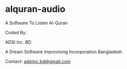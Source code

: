 alquran-audio
=============

A Software To Listen Al-Quran

Coded By:

ADSI Inc. BD

A Dream Software Improvising Incorporation Bangladesh

Contact: adsiinc.bd@gmail.com




